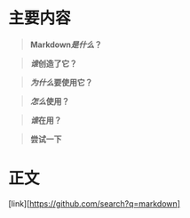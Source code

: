 # 主要内容
> __Markdown*是什么*？__

> __*谁*创造了它？__

> __*为什么*要使用它？__

> __*怎么*使用？__

> __*谁*在用？__

> __尝试一下__

# 正文


[link][https://github.com/search?q=markdown]

